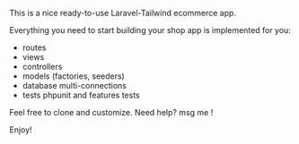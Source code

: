 This is a nice ready-to-use Laravel-Tailwind ecommerce app.

Everything you need to start building your shop app is implemented for you:

- routes
- views 
- controllers
- models (factories, seeders)
- database multi-connections
- tests phpunit and features tests

Feel free to clone and customize.
Need help? msg me !

Enjoy!



